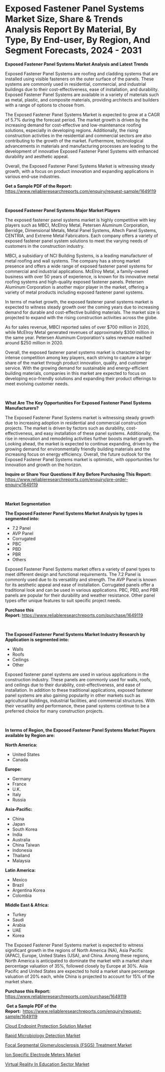<p><h1>Exposed Fastener Panel Systems Market Size, Share & Trends Analysis Report By Material, By Type, By End-user, By Region, And Segment Forecasts, 2024 - 2031</h1></p><p><strong>Exposed Fastener Panel Systems Market Analysis and Latest Trends</strong></p>
<p><p>Exposed Fastener Panel Systems are roofing and cladding systems that are installed using visible fasteners on the outer surface of the panels. These systems are commonly used in residential, commercial, and industrial buildings due to their cost-effectiveness, ease of installation, and durability. Exposed Fastener Panel Systems are available in a variety of materials such as metal, plastic, and composite materials, providing architects and builders with a range of options to choose from.</p><p>The Exposed Fastener Panel Systems Market is expected to grow at a CAGR of 5.7% during the forecast period. The market growth is driven by the increasing demand for cost-effective and low-maintenance roofing solutions, especially in developing regions. Additionally, the rising construction activities in the residential and commercial sectors are also contributing to the growth of the market. Furthermore, technological advancements in materials and manufacturing processes are leading to the development of innovative Exposed Fastener Panel Systems with enhanced durability and aesthetic appeal.</p><p>Overall, the Exposed Fastener Panel Systems Market is witnessing steady growth, with a focus on product innovation and expanding applications in various end-use industries.</p></p>
<p><strong>Get a Sample PDF of the Report:&nbsp;</strong> <a href="https://www.reliableresearchreports.com/enquiry/request-sample/1649119">https://www.reliableresearchreports.com/enquiry/request-sample/1649119</a></p>
<p>&nbsp;</p>
<p><strong>Exposed Fastener Panel Systems Major Market Players</strong></p>
<p><p>The exposed fastener panel systems market is highly competitive with key players such as MBCI, McElroy Metal, Petersen Aluminum Corporation, Berridge, Dimensional Metals, Metal Panel Systems, Altech Panel Systems, CENTRIA, and Extreme Metal Fabricators. Each company offers a variety of exposed fastener panel system solutions to meet the varying needs of customers in the construction industry.</p><p>MBCI, a subsidiary of NCI Building Systems, is a leading manufacturer of metal roofing and wall systems. The company has a strong market presence and offers a wide range of exposed fastener panel systems for commercial and industrial applications. McElroy Metal, a family-owned business with over 50 years of experience, is known for its innovative metal roofing systems and high-quality exposed fastener panels. Petersen Aluminum Corporation is another major player in the market, offering a variety of metal products including exposed fastener panel systems.</p><p>In terms of market growth, the exposed fastener panel systems market is expected to witness steady growth over the coming years due to increasing demand for durable and cost-effective building materials. The market size is projected to expand with the rising construction activities across the globe.</p><p>As for sales revenue, MBCI reported sales of over $700 million in 2020, while McElroy Metal generated revenues of approximately $300 million in the same year. Petersen Aluminum Corporation's sales revenue reached around $250 million in 2020.</p><p>Overall, the exposed fastener panel systems market is characterized by intense competition among key players, each striving to capture a larger share of the market through product innovation, quality, and customer service. With the growing demand for sustainable and energy-efficient building materials, companies in this market are expected to focus on developing eco-friendly solutions and expanding their product offerings to meet evolving customer needs.</p></p>
<p>&nbsp;</p>
<p><strong>What Are The Key Opportunities For Exposed Fastener Panel Systems Manufacturers?</strong></p>
<p><p>The Exposed Fastener Panel Systems market is witnessing steady growth due to increasing adoption in residential and commercial construction projects. The market is driven by factors such as durability, cost-effectiveness, and easy installation of these panel systems. Additionally, the rise in renovation and remodeling activities further boosts market growth. Looking ahead, the market is expected to continue expanding, driven by the growing demand for environmentally friendly building materials and the increasing focus on energy efficiency. Overall, the future outlook for the Exposed Fastener Panel Systems market is optimistic, with opportunities for innovation and growth on the horizon.</p></p>
<p><strong>Inquire or Share Your Questions If Any Before Purchasing This Report:</strong> <a href="https://www.reliableresearchreports.com/enquiry/pre-order-enquiry/1649119">https://www.reliableresearchreports.com/enquiry/pre-order-enquiry/1649119</a></p>
<p>&nbsp;</p>
<p><strong>Market Segmentation</strong></p>
<p><strong>The Exposed Fastener Panel Systems Market Analysis by types is segmented into:</strong></p>
<p><ul><li>7.2 Panel</li><li>AVP Panel</li><li>Corrugated</li><li>PBC</li><li>PBD</li><li>PBR</li><li>Others</li></ul></p>
<p><p>Exposed Fastener Panel Systems market offers a variety of panel types to meet different design and functional requirements. The 7.2 Panel is commonly used due to its versatility and strength. The AVP Panel is known for its aesthetic appeal and ease of installation. Corrugated panels offer a traditional look and can be used in various applications. PBC, PBD, and PBR panels are popular for their durability and weather resistance. Other panel types offer unique features to suit specific project needs.</p></p>
<p><strong>Purchase this Report:&nbsp;</strong><a href="https://www.reliableresearchreports.com/purchase/1649119">https://www.reliableresearchreports.com/purchase/1649119</a></p>
<p>&nbsp;</p>
<p><strong>The Exposed Fastener Panel Systems Market Industry Research by Application is segmented into:</strong></p>
<p><ul><li>Walls</li><li>Roofs</li><li>Ceilings</li><li>Other</li></ul></p>
<p><p>Exposed fastener panel systems are used in various applications in the construction industry. These panels are commonly used for walls, roofs, and ceilings due to their durability, cost-effectiveness, and ease of installation. In addition to these traditional applications, exposed fastener panel systems are also gaining popularity in other markets such as agricultural buildings, industrial facilities, and commercial structures. With their versatility and performance, these panel systems continue to be a preferred choice for many construction projects.</p></p>
<p>&nbsp;</p>
<p><strong>In terms of Region, the Exposed Fastener Panel Systems Market Players available by Region are:</strong></p>
<p>
    <p> <strong> North America: </strong>
        <ul>
            <li>United States</li>
            <li>Canada</li>
        </ul>
        </p> 
    <p> <strong> Europe: </strong>
        <ul>
            <li>Germany</li>
            <li>France</li>
            <li>U.K.</li>
            <li>Italy</li>
            <li>Russia</li>
        </ul>
        </p> 
    <p> <strong> Asia-Pacific: </strong>
        <ul>
            <li>China</li>
            <li>Japan</li>
            <li>South Korea</li>
            <li>India</li>
            <li>Australia</li>
            <li>China Taiwan</li>
            <li>Indonesia</li>
            <li>Thailand</li>
            <li>Malaysia</li>
        </ul>
        </p> 
    <p> <strong> Latin America: </strong>
        <ul>
            <li>Mexico</li>
            <li>Brazil</li>
            <li>Argentina Korea</li>
            <li>Colombia</li>
        </ul>
        </p> 
    <p> <strong> Middle East & Africa: </strong>
        <ul>
            <li>Turkey</li>
            <li>Saudi</li>
            <li>Arabia</li>
            <li>UAE</li>
            <li>Korea</li>
        </ul>
    </p>
    </p>
<p><p>The Exposed Fastener Panel Systems market is expected to witness significant growth in the regions of North America (NA), Asia Pacific (APAC), Europe, United States (USA), and China. Among these regions, North America is anticipated to dominate the market with a market share percentage valuation of 35%, followed closely by Europe at 30%. Asia Pacific and United States are expected to hold a market share percentage valuation of 20% each, while China is projected to account for 15% of the market share.</p></p>
<p><strong>Purchase this Report: </strong><a href="https://www.reliableresearchreports.com/purchase/1649119">https://www.reliableresearchreports.com/purchase/1649119</a></p>
<p>&nbsp;<strong>Get a Sample PDF of the Report:&nbsp;&nbsp;</strong><a href="https://www.reliableresearchreports.com/enquiry/request-sample/1649119">https://www.reliableresearchreports.com/enquiry/request-sample/1649119</a></p>
<p><strong></strong></p>
<p><p><a href="https://medium.com/@caleighhane2777/cloud-endpoint-protection-solution-market-insights-into-market-cagr-market-trends-and-growth-75dfe4788dff">Cloud Endpoint Protection Solution Market</a></p><p><a href="https://medium.com/@caleighhane2777/rapid-microbiology-detection-market-outlook-industry-overview-and-forecast-2024-to-2031-a1d09180ff62">Rapid Microbiology Detection Market</a></p><p><a href="https://medium.com/@caleighhane2777/focal-segmental-glomerulosclerosis-fsgs-treatment-market-trends-forecast-and-competitive-5c0b671b3969">Focal Segmental Glomerulosclerosis (FSGS) Treatment Market</a></p><p><a href="https://medium.com/@kennethjensen27/ion-specific-electrode-meters-market-outlook-industry-overview-and-forecast-2024-to-2031-3513b4acf3b2">Ion Specific Electrode Meters Market</a></p><p><a href="https://medium.com/@caleighhane2777/virtual-reality-in-education-sector-market-research-report-its-history-and-forecast-2024-to-2031-52962d4f2009">Virtual Reality In Education Sector Market</a></p></p>